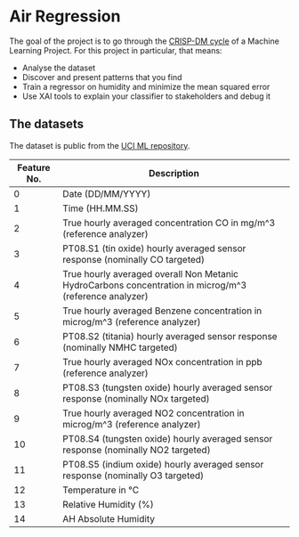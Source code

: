 # Air Regression

The goal of the project is to go through the [CRISP-DM cycle](https://www.atr-software.de/leistungen/ki/) of a Machine Learning Project.
For this project in particular, that means:
- Analyse the dataset 
- Discover and present patterns that you find
- Train a regressor on humidity and minimize the mean squared error
- Use XAI tools to explain your classifier to stakeholders and debug it

## The datasets
The dataset is public from the [UCI ML repository](https://archive.ics.uci.edu/ml/datasets/air+quality).

| **Feature No.** | **Description**                                                                                          |
|-----------------|----------------------------------------------------------------------------------------------------------|
| 0               | Date (DD/MM/YYYY)                                                                                        |
| 1               | Time (HH.MM.SS)                                                                                          |
| 2               | True hourly averaged concentration CO in mg/m^3 (reference analyzer)                                     |
| 3               | PT08.S1 (tin oxide) hourly averaged sensor response (nominally CO   targeted)                            |
| 4               | True hourly averaged overall Non Metanic HydroCarbons concentration in   microg/m^3 (reference analyzer) |
| 5               | True hourly averaged Benzene concentration in microg/m^3 (reference   analyzer)                          |
| 6               | PT08.S2 (titania) hourly averaged sensor response (nominally NMHC   targeted)                            |
| 7               | True hourly averaged NOx concentration in ppb (reference analyzer)                                       |
| 8               | PT08.S3 (tungsten oxide) hourly averaged sensor response (nominally NOx   targeted)                      |
| 9               | True hourly averaged NO2 concentration in microg/m^3 (reference analyzer)                                |
| 10              | PT08.S4 (tungsten oxide) hourly averaged sensor response (nominally NO2   targeted)                      |
| 11              | PT08.S5 (indium oxide) hourly averaged sensor response (nominally O3   targeted)                         |
| 12              | Temperature in °C                                                                                        |
| 13              | Relative Humidity (%)                                                                                    |
| 14              | AH Absolute Humidity                                                                                     |
